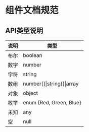 # 组件文档规范

## API类型说明

|    说明      |    类型    |
|    ---      |    ---     |
|    布尔      |    boolean                    |
|    数字      |    number                     |
|    字符      |    string                     |
|    数组      |    number[]\|string[]\|array  |
|    对象      |    object                     | 
|    枚举      |    enum {Red, Green, Blue}    |
|    未知      |    any                        |
|    空        |    null                       |
